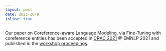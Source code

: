 ```yaml
---
layout: post
date: 2021-10-8 
inline: true
---
```


Our paper on Coreference-aware Language Modeling, via Fine-Tuning with coreference entities has been accepted in <a href="https://sites.google.com/view/crac2021/">CRAC 2021</a> @ EMNLP 2021 and published in the <a href="">workshop proceedings</a>.